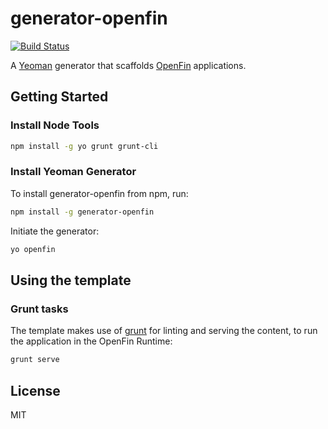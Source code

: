 # generator-openfin
[![Build Status](https://api.travis-ci.org/openfin/generator-openfin.svg?branch=master)](https://travis-ci.org/openfin/generator-openfin)

A [Yeoman](http://yeoman.io) generator that scaffolds [OpenFin](http://openfin.co/index.html) applications.


## Getting Started

### Install Node Tools
```bash
npm install -g yo grunt grunt-cli
```

### Install Yeoman Generator

To install generator-openfin from npm, run:

```bash
npm install -g generator-openfin
```

Initiate the generator:

```bash
yo openfin
```

## Using the template

### Grunt tasks
The template makes use of [grunt](http://gruntjs.com/) for linting and serving the content, to run the application in the OpenFin Runtime:
```bash
grunt serve
```

## License

MIT
